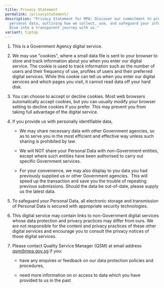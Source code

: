 ```yaml
---
title: Privacy Statement
permalink: /privacystatement/
description: "Privacy Statement for MPA: Discover our commitment to protect your
  personal data, outlining how we collect, use, and safeguard your information.
  Dive into a transparent journey with us."
variant: tiptap
---
```

<ol>
<li>
<p>This is a Government Agency digital service.</p>
</li>
<li>
<p>We may use "cookies", where a small data file is sent to your browser
to store and track information about you when you enter our digital service.
The cookie is used to track information such as the number of users and
their frequency of use, profiles of users and their preferred digital services.
While this cookie can tell us when you enter our digital services and which
pages you visit, it cannot read data off your hard disk.</p>
</li>
<li>
<p>You can choose to accept or decline cookies. Most web browsers automatically
accept cookies, but you can usually modify your browser setting to decline
cookies if you prefer. This may prevent you from taking full advantage
of the digital service.</p>
</li>
<li>
<p>If you provide us with personally identifiable data,</p>
<ul>
<li>
<p>We may share necessary data with other Government agencies, so as to serve
you in the most efficient and effective way unless such sharing is prohibited
by law.</p>
</li>
<li>
<p>We will NOT share your Personal Data with non-Government entities, except
where such entities have been authorised to carry out specific Government
services.</p>
</li>
<li>
<p>For your convenience, we may also display to you data you had previously
supplied us or other Government agencies.&nbsp; This will speed up the
transaction and save you the trouble of repeating previous submissions.
Should the data be out-of-date, please supply us the latest data.</p>
</li>
</ul>
</li>
<li>
<p>To safeguard your Personal Data, all electronic storage and transmission
of Personal Data is secured with appropriate security technologies.</p>
</li>
<li>
<p>This digital service may contain links to non-Government digital services
whose data protection and privacy practices may differ from ours. We are
not responsible for the content and privacy practices of these other digital
services and encourage you to consult the privacy notices of those digital
services.</p>
</li>
<li>
<p>Please contact Quality Service Manager (QSM) at email address&nbsp;
<a href="mailto:qsm@mpa.gov.sg" rel="noopener noreferrer nofollow" target="_blank">qsm@mpa.gov.sg</a>&nbsp;if you:</p>
<ul data-tight="true" class="tight">
<li>
<p>have any enquires or feedback on our data protection policies and procedures,</p>
</li>
<li>
<p>need more information on or access to data which you have provided to
us in the past</p>
</li>
</ul>
</li>
</ol>
<p></p>